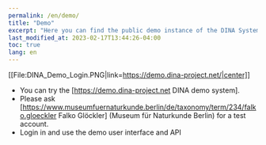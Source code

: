 ```yaml
---
permalink: /en/demo/
title: "Demo"
excerpt: "Here you can find the public demo instance of the DINA System"
last_modified_at: 2023-02-17T13:44:26-04:00
toc: true
lang: en
---
```


[[File:DINA_Demo_Login.PNG|link=https://demo.dina-project.net/|center]]
* You can try the [https://demo.dina-project.net DINA demo system].
* Please ask [https://www.museumfuernaturkunde.berlin/de/taxonomy/term/234/falko.gloeckler Falko Glöckler] (Museum für Naturkunde Berlin) for a test account.
* Login in and use the demo user interface and API
